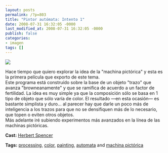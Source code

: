 ```yaml
---
layout: posts
permalink: /?p=803
title: "Pintor autómata: Intento 1"
date: 2008-07-31 16:32:05 -0000
last_modified_at: 2008-07-31 16:32:05 -0000
publish: false
categories:
- imagen
tags: []
---
```

[![](http://b.vimeocdn.com/ts/589/655/58965531_200.jpg)](http://vimeo.com/1443251)

Hace tiempo que quiero explorar la idea de la "machina pictórica" y esta es la primera película que exporto de este tema.  
Este programa está construído sobre la base de un objeto "trazo" que avanza "browneanamente" y que se ramifica de acuerdo a un factor de fertilidad. La idea es muy simple ya que la composición sólo se basa en 1 tipo de objeto que sólo varía de color. El resultado —en esta ocasión— es bastante simplista y duro... al parecer hay que darle un poco más de inteligencia a los trazos para que no se densifiquen más de lo necesario, que topen o eviten otros objetos.  
Más adelante iré subiendo experimentos más avanzados en la línea de las machinas pictóricas.

**Cast:** [Herbert Spencer](http://vimeo.com/hspencer)

**Tags:** [processing](http://vimeo.com/tag:processing), [color](http://vimeo.com/tag:color), [painting](http://vimeo.com/tag:painting), [automata](http://vimeo.com/tag:automata) and [machina pictórica](http://vimeo.com/tag:machinapictrica)
